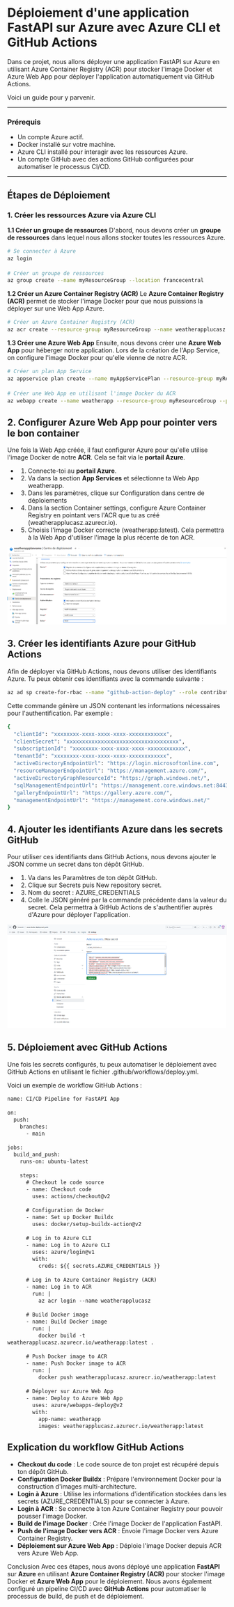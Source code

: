 # Déploiement d'une application FastAPI sur Azure avec Azure CLI et GitHub Actions
Dans ce projet, nous allons déployer une application FastAPI sur Azure en utilisant Azure Container Registry (ACR) pour stocker l'image Docker et Azure Web App pour déployer l'application automatiquement via GitHub Actions.

Voici un guide pour y parvenir.
***
### Prérequis
- Un compte Azure actif.
- Docker installé sur votre machine.
- Azure CLI installé pour interagir avec les ressources Azure.
- Un compte GitHub avec des actions GitHub configurées pour automatiser le processus CI/CD.
*** 
## Étapes de Déploiement
### 1. Créer les ressources Azure via Azure CLI

**1.1 Créer un groupe de ressources**
D'abord, nous devons créer un **groupe de ressources** dans lequel nous allons stocker toutes les ressources Azure.

```bash
# Se connecter à Azure
az login

# Créer un groupe de ressources
az group create --name myResourceGroup --location francecentral
```
**1.2 Créer un Azure Container Registry (ACR)**
Le **Azure Container Registry (ACR)** permet de stocker l'image Docker pour que nous puissions la déployer sur une Web App Azure.
```bash
# Créer un Azure Container Registry (ACR)
az acr create --resource-group myResourceGroup --name weatherapplucasz --sku Basic
```
**1.3 Créer une Azure Web App**
Ensuite, nous devons créer une **Azure Web App** pour héberger notre application. Lors de la création de l'App Service, on configure l'image Docker pour qu'elle vienne de notre ACR.

```bash
# Créer un plan App Service
az appservice plan create --name myAppServicePlan --resource-group myResourceGroup --sku B1 --is-linux

# Créer une Web App en utilisant l'image Docker du ACR
az webapp create --name weatherapp --resource-group myResourceGroup --plan myAppServicePlan --deployment-container-image-name weatherapplucasz.azurecr.io/weatherapp:latest
```

## 2. Configurer Azure Web App pour pointer vers le bon container
Une fois la Web App créée, il faut configurer Azure pour qu'elle utilise l'image Docker de notre **ACR**. Cela se fait via le **portail Azure**.

- 1. Connecte-toi au **portail Azure**.
- 2. Va dans la section **App Services** et sélectionne ta Web App weatherapp.
- 3. Dans les paramètres, clique sur Configuration dans centre de déploiements
- 4. Dans la section Container settings, configure Azure Container Registry en pointant vers l'ACR que tu as créé (weatherapplucasz.azurecr.io).
- 5. Choisis l'image Docker correcte (weatherapp:latest).
Cela permettra à la Web App d'utiliser l'image la plus récente de ton ACR.

![alt text](image.png)

## 3. Créer les identifiants Azure pour GitHub Actions
Afin de déployer via GitHub Actions, nous devons utiliser des identifiants Azure. Tu peux obtenir ces identifiants avec la commande suivante :
```bash
az ad sp create-for-rbac --name "github-action-deploy" --role contributor --scopes /subscriptions/<subscription-id>/resourceGroups/myResourceGroup --sdk-auth

```
Cette commande génère un JSON contenant les informations nécessaires pour l'authentification. Par exemple :
```bash
{
  "clientId": "xxxxxxxx-xxxx-xxxx-xxxx-xxxxxxxxxxxx",
  "clientSecret": "xxxxxxxxxxxxxxxxxxxxxxxxxxxxxxxxxxxx",
  "subscriptionId": "xxxxxxxx-xxxx-xxxx-xxxx-xxxxxxxxxxxx",
  "tenantId": "xxxxxxxx-xxxx-xxxx-xxxx-xxxxxxxxxxxx",
  "activeDirectoryEndpointUrl": "https://login.microsoftonline.com",
  "resourceManagerEndpointUrl": "https://management.azure.com/",
  "activeDirectoryGraphResourceId": "https://graph.windows.net/",
  "sqlManagementEndpointUrl": "https://management.core.windows.net:8443/",
  "galleryEndpointUrl": "https://gallery.azure.com/",
  "managementEndpointUrl": "https://management.core.windows.net/"
}
```

## 4. Ajouter les identifiants Azure dans les secrets GitHub
Pour utiliser ces identifiants dans GitHub Actions, nous devons ajouter le JSON comme un secret dans ton dépôt GitHub.

- 1. Va dans les Paramètres de ton dépôt GitHub.
- 2. Clique sur Secrets puis New repository secret.
- 3. Nom du secret : AZURE_CREDENTIALS
- 4. Colle le JSON généré par la commande précédente dans la valeur du secret.
Cela permettra à GitHub Actions de s'authentifier auprès d'Azure pour déployer l'application.

![alt text](image-1.png)

## 5. Déploiement avec GitHub Actions
Une fois les secrets configurés, tu peux automatiser le déploiement avec GitHub Actions en utilisant le fichier .github/workflows/deploy.yml.

Voici un exemple de workflow GitHub Actions :
```YML
name: CI/CD Pipeline for FastAPI App

on:
  push:
    branches:
      - main

jobs:
  build_and_push:
    runs-on: ubuntu-latest

    steps:
      # Checkout le code source
      - name: Checkout code
        uses: actions/checkout@v2

      # Configuration de Docker
      - name: Set up Docker Buildx
        uses: docker/setup-buildx-action@v2

      # Log in to Azure CLI
      - name: Log in to Azure CLI
        uses: azure/login@v1
        with:
          creds: ${{ secrets.AZURE_CREDENTIALS }}

      # Log in to Azure Container Registry (ACR)
      - name: Log in to ACR
        run: |
          az acr login --name weatherapplucasz

      # Build Docker image
      - name: Build Docker image
        run: |
          docker build -t weatherapplucasz.azurecr.io/weatherapp:latest .

      # Push Docker image to ACR
      - name: Push Docker image to ACR
        run: |
          docker push weatherapplucasz.azurecr.io/weatherapp:latest

      # Déployer sur Azure Web App
      - name: Deploy to Azure Web App
        uses: azure/webapps-deploy@v2
        with:
          app-name: weatherapp
          images: weatherapplucasz.azurecr.io/weatherapp:latest

```

## Explication du workflow GitHub Actions
- **Checkout du code** : Le code source de ton projet est récupéré depuis ton dépôt GitHub.
- **Configuration Docker Buildx** : Prépare l'environnement Docker pour la construction d'images multi-architecture.
- **Login à Azure** : Utilise les informations d'identification stockées dans les secrets (AZURE_CREDENTIALS) pour se connecter à Azure.
- **Login à ACR** : Se connecte à ton Azure Container Registry pour pouvoir pousser l'image Docker.
- **Build de l'image Docker** : Crée l'image Docker de l'application FastAPI.
- **Push de l'image Docker vers ACR** : Envoie l'image Docker vers Azure Container Registry.
- **Déploiement sur Azure Web App** : Déploie l'image Docker depuis ACR vers Azure Web App.

Conclusion
Avec ces étapes, nous avons déployé une application **FastAPI** sur **Azure** en utilisant **Azure Container Registry (ACR)** pour stocker l'image Docker et **Azure Web App** pour le déploiement. Nous avons également configuré un pipeline CI/CD avec **GitHub Actions** pour automatiser le processus de build, de push et de déploiement.